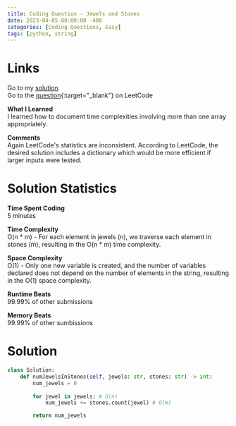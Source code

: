 ```yaml
---
title: Coding Question - Jewels and Stones
date: 2023-04-05 00:00:00 -400
categories: [Coding Questions, Easy]
tags: [python, string]
---
```


# Links  

Go to my [solution](#solution)  
Go to the [question](https://leetcode.com/problems/jewels-and-stones/){:target="_blank"} on LeetCode  

**What I Learned**  
I learned how to document time complexities involving more than one array appropriately.

**Comments**  
Again LeetCode's statistics are inconsistent.
According to LeetCode, the desired solution includes a dictionary which would be more efficient if larger inputs were tested.

# Solution Statistics  

**Time Spent Coding**  
5 minutes

**Time Complexity**  
O(n * m) - For each element in jewels (n), we traverse each element in stones (m), resulting in the O(n * m) time complexity.

**Space Complexity**  
O(1) - Only one new variable is created, and the number of variables declared does not depend on the number of elements in the string, resulting in the O(1) space complexity.

**Runtime Beats**  
99.99% of other submissions  

**Memory Beats**  
99.99% of other sumbissions  

# Solution  

```python
class Solution:
    def numJewelsInStones(self, jewels: str, stones: str) -> int:
        num_jewels = 0
        
        for jewel in jewels: # O(n)
            num_jewels += stones.count(jewel) # O(m)

        return num_jewels
```
